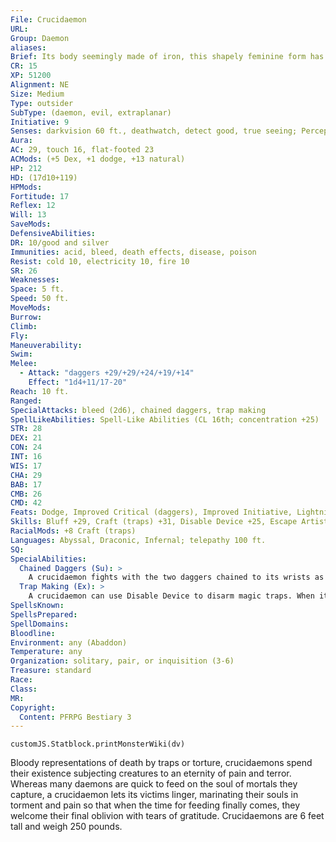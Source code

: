 ```yaml
---
File: Crucidaemon
URL: 
Group: Daemon
aliases: 
Brief: Its body seemingly made of iron, this shapely feminine form has wrists pierced by chains that end in curved blades.
CR: 15
XP: 51200
Alignment: NE
Size: Medium
Type: outsider
SubType: (daemon, evil, extraplanar)
Initiative: 9
Senses: darkvision 60 ft., deathwatch, detect good, true seeing; Perception +23
Aura: 
AC: 29, touch 16, flat-footed 23
ACMods: (+5 Dex, +1 dodge, +13 natural)
HP: 212
HD: (17d10+119)
HPMods: 
Fortitude: 17
Reflex: 12
Will: 13
SaveMods: 
DefensiveAbilities: 
DR: 10/good and silver
Immunities: acid, bleed, death effects, disease, poison
Resist: cold 10, electricity 10, fire 10
SR: 26
Weaknesses: 
Space: 5 ft.
Speed: 50 ft.
MoveMods: 
Burrow: 
Climb: 
Fly: 
Maneuverability: 
Swim: 
Melee: 
  - Attack: "daggers +29/+29/+24/+19/+14"
    Effect: "1d4+11/17-20"
Reach: 10 ft.
Ranged: 
SpecialAttacks: bleed (2d6), chained daggers, trap making
SpellLikeAbilities: Spell-Like Abilities (CL 16th; concentration +25)  Constant-air walk, deathwatch, detect good, true seeing  At Will-fear (DC 23), greater teleport (self plus 50 lbs. of objects only), invisibility  3/day-greater glyph of warding (DC 25), hold monster (DC 24)  1/day-insanity (DC 26), summon (level 4, 2 piscodaemons 50%), symbol of pain (DC 24)
STR: 28
DEX: 21
CON: 24
INT: 16
WIS: 17
CHA: 29
BAB: 17
CMB: 26
CMD: 42
Feats: Dodge, Improved Critical (daggers), Improved Initiative, Lightning Reflexes, Mobility, Spring Attack, Stealthy, Step Up, Weapon Focus (daggers)
Skills: Bluff +29, Craft (traps) +31, Disable Device +25, Escape Artist +7, Intimidate +29, Knowledge (arcana) + 11, Knowledge (engineering) +11, Perception +23, Sense Motive +16, Spellcraft +18, Stealth +29, Use Magic Device +19
RacialMods: +8 Craft (traps)
Languages: Abyssal, Draconic, Infernal; telepathy 100 ft.
SQ: 
SpecialAbilities:
  Chained Daggers (Su): >
    A crucidaemon fights with the two daggers chained to its wrists as if dual wielding daggers with a reach of 10 feet (although it can also attack adjacent foes with no penalty). It takes no penalty on attack or damage rolls while wielding both of these daggers at once. These daggers are considered to be +2 daggers that deal 2d6 points of bleed damage. The daggers become nonmagical upon the daemon's death, and cannot be disarmed. A crucidaemon may remanifest a destroyed dagger as a standard action.
  Trap Making (Ex): >
    A crucidaemon can use Disable Device to disarm magic traps. When it uses its greater glyph of warding spell-like ability to create a spell glyph, it may utilize any 6th-level or lower spell from the cleric or the wizard spell list, even though it otherwise can't cast these spells. The Perception and Disable Device DCs for any traps a crucidaemon creates gain a +2 bonus.
SpellsKnown: 
SpellsPrepared: 
SpellDomains: 
Bloodline: 
Environment: any (Abaddon)
Temperature: any
Organization: solitary, pair, or inquisition (3-6)
Treasure: standard
Race: 
Class: 
MR: 
Copyright:
  Content: PFRPG Bestiary 3
---
```

```dataviewjs
customJS.Statblock.printMonsterWiki(dv)
```
Bloody representations of death by traps or torture, crucidaemons spend their existence subjecting creatures to an eternity of pain and terror. Whereas many daemons are quick to feed on the soul of mortals they capture, a crucidaemon lets its victims linger, marinating their souls in torment and pain so that when the time for feeding finally comes, they welcome their final oblivion with tears of gratitude.  Crucidaemons are 6 feet tall and weigh 250 pounds.
